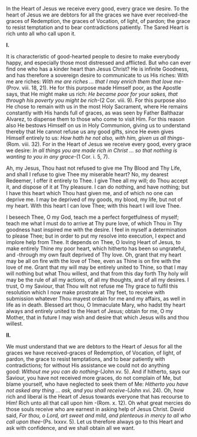 
In the Heart of Jesus we receive every good, every grace we desire. To the heart of Jesus we are debtors for all the graces we have ever received-the graces of Redemption, the graces of Vocation, of light, of pardon; the grace to resist temptation and to bear contradictions patiently. The Sared Heart is rich unto all who call upon it.

**I.**

It is characteristic of good-hearted people to desire to make everybody happy, and especially those most distressed and afflicted. But who can ever find one who has a kinder heart than Jesus Christ? He is infinite Goodness, and has therefore a sovereign desire to communicate to us His riches: With me are riches: _With me are riches … that I may enrich them that love me-_(Prov. viii. 18, 21). He for this purpose made Himself poor, as the Apostle says, that He might make us rich: _He became poor for your sakes, that through his poverty you might be rich_-(2 Cor. viii. 9). For this purpose also He chose to remain with us in the most Holy Sacrament, where He remains constantly with His hands full of graces, as was seen by Father Balthazar Alvarez, to dispense them to those who come to visit Him. For this reason also He bestows Himself on us in Holy Communion, giving us to understand thereby that He cannot refuse us any good gifts, since He even gives Himself entirely to us: _How hath he not also, with him, given us all things_-(Rom. viii. 32). For in the Heart of Jesus we receive every good, every grace we desire: _In all things you are made rich in Christ … so that nothing is wanting to you in any grace_-(1 Cor. i. 5, 7).

Ah, my Jesus, Thou hast not refused to give me Thy Blood and Thy Life, and shall I refuse to give Thee my miserable heart? No, my dearest Redeemer, I offer it entirely to Thee. I give Thee all my will; do Thou accept it, and dispose of it at Thy pleasure. I can do nothing, and have nothing; but I have this heart which Thou hast given me, and of which no one can deprive me. I may be deprived of my goods, my blood, my life, but not of my heart. With this heart I can love Thee; with this heart I will love Thee.

I beseech Thee, O my God, teach me a perfect forgetfulness of myself; teach me what I must do to arrive at Thy pure love, of which Thou in Thy goodness hast inspired me with the desire. I feel in myself a determination to please Thee; but in order to put my resolve into execution, I expect and implore help from Thee. It depends on Thee, O loving Heart of Jesus, to make entirely Thine my poor heart, which hitherto has been so ungrateful, and -through my own fault deprived of Thy love. Oh, grant that my heart may be all on fire with the love of Thee, even as Thine is on fire with the love of me. Grant that my will may be entirely united to Thine, so that I may will nothing but what Thou willest, and that from this day forth Thy holy will may be the rule of all my actions, of all my thoughts, and of all my desires. I trust, O my Saviour, that Thou wilt not refuse me Thy grace to fulfil this resolution which I now make prostrate at Thy feet, to receive with submission whatever Thou mayest ordain for me and my affairs, as well in life as in death. Blessed art thou, O Immaculate Mary, who hadst thy heart always and entirely united to the Heart of Jesus; obtain for me, O my Mother, that in future I may wish and desire that which Jesus wills and thou willest.

**II.**

We must understand that we are debtors to the Heart of Jesus for all the graces we have received-graces of Redemption, of Vocation, of light, of pardon, the grace to resist temptations, and to bear patiently with contradictions; for without His assistance we could not do anything good: _Without me you can do nothing_-(John xv. 5). And if hitherto, says our Saviour, you have not received more graces, do not complain of Me, but blame yourself, who have neglected to seek them of Me: _Hitherto you have not asked any thing … ask, and you shall receive-_(John xvi. 24). Oh, how rich and liberal is the Heart of Jesus towards everyone that has recourse to Him! Rich unto all that call upon him -(Rom. x. 12). Oh what great mercies do those souls receive who are earnest in asking help of Jesus Christ. David said, _For thou, o Lord, art sweet and mild, and plenteous in mercy to all who call upon thee_-(Ps. lxxxv. 5). Let us therefore always go to this Heart and ask with confidence, and we shall obtain all we want.

